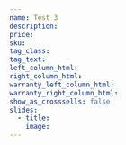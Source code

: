 ```yaml
---
name: Test 3
description:
price:
sku:
tag_class:
tag_text:
left_column_html:
right_column_html:
warranty_left_column_html:
warranty_right_column_html:
show_as_crosssells: false
slides:
  - title:
    image:
---
```

